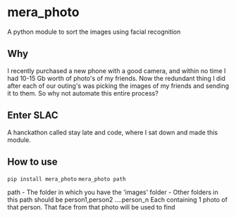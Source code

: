 # mera_photo
A python module to sort the images using facial recognition

## Why
I recently purchased a new phone with a good camera, and within no time I had 10-15 Gb worth of photo's of my friends.
Now the redundant thing I did after each of our outing's was picking the images of my friends and sending it to them.
So why not automate this entire process?

## Enter SLAC
A hanckathon called stay late and code, where I sat down and made this module.

## How to use

`pip install mera_photo`
`mera_photo path`

path - The folder in which you have the 'images' folder
        - Other folders in this path should be person1,person2 ....person_n
		Each containing 1 photo of that person. That face from that photo will be used to find